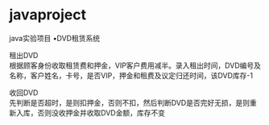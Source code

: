 # javaproject
java实验项目
•DVD租赁系统

租出DVD   
根据顾客身份收取租赁费和押金，VIP客户费用减半。录入租出时间，DVD编号及名称，客户姓名，卡号，是否VIP，押金和租费及议定归还时间，该DVD库存-1

收回DVD   
先判断是否超时，是则扣押金，否则不扣，然后判断DVD是否完好无损，是则重新入库，否则没收押金并收取DVD金额，库存不变


